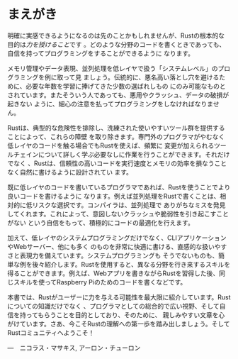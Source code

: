 <!--
# Foreword
-->
# まえがき

<!--
It wasn’t always so clear, but the Rust programming language is fundamentally
about *empowerment*: no matter what kind of code you are writing now, Rust
empowers you to reach farther, to program with confidence in a wider variety of
domains than you did before.
-->
明確に実感できるようになるのは先のことかもしれませんが、Rustの根本的な目的は*力を授けること*です
。どのような分野のコードを書くときであっても、自信を持ってプログラミングをすることができるように
なります。

<!--
Take, for example, “systems-level” work that deals with low-level details of
memory management, data representation, and concurrency. Traditionally, this
realm of programming is seen as arcane, accessible only to a select few who
have devoted the necessary years learning to avoid its infamous pitfalls. And
even those who practice it do so with caution, lest their code be open to
exploits, crashes, or corruption.
-->
メモリ管理やデータ表現、並列処理を低レイヤで扱う「システムレベル」のプログラミングを例に取って見
ましょう。伝統的に、悪名高い落とし穴を避けるために、必要な年数を学習に捧げてきた少数の選ばれしもの
にのみ可能なものとされています。またそういう人であっても、悪用やクラッシュ、データの破損が起きない
ように、細心の注意を払ってプログラミングをしなければなりません。

<!--
Rust breaks down these barriers by eliminating the old pitfalls and providing a
friendly, polished set of tools to help you along the way. Programmers who need
to “dip down” into lower-level control can do so with Rust, without taking on
the customary risk of crashes or security holes, and without having to learn
the fine points of a fickle toolchain. Better yet, the language is designed to
guide you naturally towards reliable code that is efficient in terms of speed
and memory usage.
-->
Rustは、典型的な危険性を排除し、洗練された使いやすいツール群を提供することによって、これらの障壁
を取り除きます。専門外のプログラマがやむなく低レイヤのコードを触る場合でもRustを使えば、頻繁に
変更が加えられるツールチェインについて詳しく学ぶ必要なしに作業を行うことができます。それだけでなく
、Rustは、信頼性の高いコードを実行速度とメモリの効率を損なうことなく自然に書けるように設計されてい
ます。

<!--
Programmers who are already working with low-level code can use Rust to raise
their ambitions. For example, introducing parallelism in Rust is a relatively
low-risk operation: the compiler will catch the classical mistakes for you. And
you can tackle more aggressive optimizations in your code with the confidence
that you won’t accidentally introduce crashes or vulnerabilities.
-->
既に低レイヤのコードを書いているプログラマであれば、Rustを使うことでより良いコードを書けるように
なります。例えば並列処理をRustで書くことは、相対的に低リスクな選択です。コンパイラは、並列処理で
ありがちなミスを発見してくれます。これによって、意図しないクラッシュや脆弱性を引き起こすことがない
という自信をもって、積極的にコードの最適化を行えます。

<!--
But Rust isn’t limited to low-level systems programming. It’s expressive and
ergonomic enough to make CLI apps, web servers, and many other kinds of code
quite pleasant to write — you’ll find simple examples of both later in the
book. Working with Rust allows you to build skills that transfer from one
domain to another; you can learn Rust by writing a web app, then apply those
same skills to target your Raspberry Pi.
-->
加えて、低レイヤのシステムプログラミングだけでなく、CLIアプリケーションやWebサーバー、他にも多く
のものを非常に快適に書ける、直感的な扱いやすさと表現力を備えています。システムプログラミングも
そうでないものも、簡単な例を後々紹介します。Rustを使用すると、異なる分野を行き来するスキルを
得ることができます。例えば、Webアプリを書きながらRustを習得した後、同じスキルを使ってRaspberry
Piのためのコードを書くなどです。

<!--
This book fully embraces the potential of Rust to empower its users. It’s a
friendly and approachable text intended to help you level up not just your
knowledge of Rust, but also your reach and confidence as a programmer in
general. So dive in, get ready to learn—and welcome to the Rust community!
-->
本書では、Rustがユーザーに力を与える可能性を最大限に紹介しています。Rustについての知識だけでなく
、プログラマとしての総合的で広い視野、そして自信を持ってもらうことを目的としており、そのために、
親しみやすい文章を心がけています。さあ、今こそRustの理解への第一歩を踏み出しましょう。そして
Rustコミュニティへようこそ！

<!--
— Nicholas Matsakis and Aaron Turon
-->
—　ニコラス・マサキス, アーロン・チューロン
